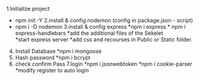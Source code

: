 1.Initialize project
   * npm init -Y
2.install & config nodemon (config in package.json - script)
   * npm i -D nodemon
3.install & config express
   *npm i express
    * npm i express-handlebars 
   *add the additional files of the Sekelet  
   *start express server
   *add css and recourses in Public or Static folder.
4. Install Database
    *npm i mongoose
5. Hash password
    *npm i bcrypt
6. check confirm Pass
7.login
    *npm i jsonwebtoken
    *npm i cookie-parser
    *modify register to auto login
